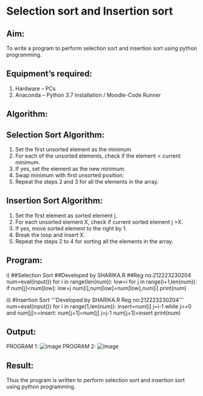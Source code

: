 # Selection sort and Insertion sort
## Aim:
To write a program to perform selection sort and insertion sort using python programming.
## Equipment’s required:
1.	Hardware – PCs
2.	Anaconda – Python 3.7 Installation / Moodle-Code Runner
## Algorithm:
## Selection Sort Algorithm:
1.	Set the first unsorted element as the minimum
2.	For each of the unsorted elements, check if the element < current minimum.
3.	If yes, set the element as the new minimum.
4.	Swap minimum with first unsorted position.
5.	Repeat the steps 2 and 3 for all the elements in the array.
## Insertion Sort Algorithm:
1.	Set the first element as sorted element j.
2.	For each unsorted element X, check if current sorted element j >X.
3.	If yes, move sorted element to the right by 1.
4.	Break the loop and insert X.
5.	Repeat the steps 2 to 4 for sorting all the elements in the array.
## Program:
i)	##Selection Sort
##Developed by SHARIKA.R
##Reg no:212223230204
num=eval(input())
for i in range(len(num)):
    low=i
    for j in range(i+1,len(num)):
        if num[j]<num[low]:
            low=j
    num[i],num[low]=num[low],num[i]
print(num)
        
ii)	#Insertion Sort
'''Developed by SHARIKA.R
Reg no:212223230204'''
num=eval(input())
for i in range(1,len(num)):
    insert=num[i]
    j=i-1
    while j>=0 and num[j]>=insert:
        num[j+1]=num[j]
        j=j-1
    num[j+1]=insert
print(num)

## Output:
PROGRAM 1:
![image](https://github.com/SHARIKA818/Sorting-Algorithms/assets/139834761/bbd8bdf2-bb71-4f52-8aec-736b8c59a38f)
PROGRAM 2:
![image](https://github.com/SHARIKA818/Sorting-Algorithms/assets/139834761/29c7dbac-1487-4ca6-8f8e-afc0d29dbad3)


## Result:
Thus the program is written to perform selection sort and insertion sort using python programming.
